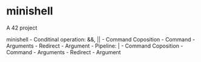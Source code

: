 # minishell
A 42 project

minishell
	- Conditinal operation: &&, ||
		- Command Coposition
			- Command
				- Arguments
			- Redirect
				- Argument
		- Pipeline: |
			- Command Coposition
				- Command
					- Arguments
				- Redirect
					- Argument
